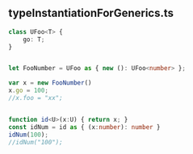## typeInstantiationForGenerics.ts

```typescript
class UFoo<T> {
    go: T;
}


let FooNumber = UFoo as { new (): UFoo<number> };

var x = new FooNumber()
x.go = 100;
//x.foo = "xx";


function id<U>(x:U) { return x; }
const idNum = id as { (x:number): number }
idNum(100);
//idNum("100");

```